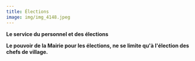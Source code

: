 ```yaml
---
title: Élections
image: img/img_4148.jpeg
---
```

**Le service du personnel et des élections** 

**Le pouvoir de la Mairie pour les élections, ne se limite qu'à l'élection des chefs de village.**